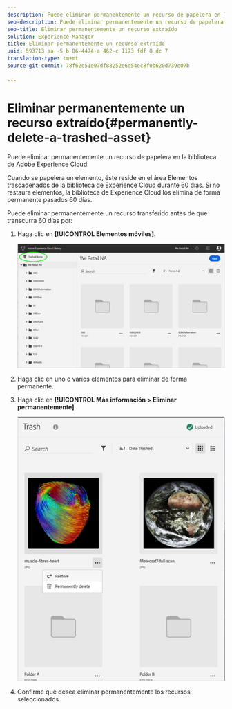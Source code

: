 ```yaml
---
description: Puede eliminar permanentemente un recurso de papelera en la biblioteca de Adobe Experience Cloud.
seo-description: Puede eliminar permanentemente un recurso de papelera en la biblioteca de Adobe Experience Cloud.
seo-title: Eliminar permanentemente un recurso extraído
solution: Experience Manager
title: Eliminar permanentemente un recurso extraído
uuid: 593713 aa -5 b 86-4474-a 462-c 1173 fdf 8 dc 7
translation-type: tm+mt
source-git-commit: 78f62e51e07df88252e6e54ec8f0b620d739e07b

---
```



# Eliminar permanentemente un recurso extraído{#permanently-delete-a-trashed-asset}

Puede eliminar permanentemente un recurso de papelera en la biblioteca de Adobe Experience Cloud.

Cuando se papelera un elemento, éste reside en el área Elementos trascadenados de la biblioteca de Experience Cloud durante 60 días. Si no restaura elementos, la biblioteca de Experience Cloud los elimina de forma permanente pasados 60 días.

Puede eliminar permanentemente un recurso transferido antes de que transcurra 60 días por:

1. Haga clic en **[!UICONTROL Elementos móviles]**.

   ![](assets/library_general_trashed_items.png)

1. Haga clic en uno o varios elementos para eliminar de forma permanente.
1. Haga clic en **[!UICONTROL Más información &gt; Eliminar permanentemente]**.

   ![](assets/library_restore_perm_delete.png)

1. Confirme que desea eliminar permanentemente los recursos seleccionados.

